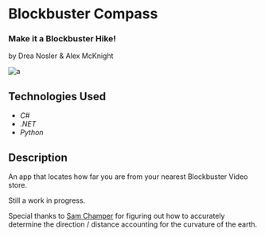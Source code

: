 # Blockbuster Compass
### Make it a Blockbuster Hike!
by Drea Nosler & Alex McKnight

![a](https://github.com/Nosler/blockbuster-compass/assets/12754298/dadeeea5-102d-4ef3-aa70-f73e77c2f922)

## Technologies Used
- _C#_
- _.NET_
- _Python_


## Description

An app that locates how far you are from your nearest Blockbuster Video store.

Still a work in progress.

Special thanks to [Sam Champer](https://github.com/samchamper) for figuring out how to accurately determine the direction / distance accounting for the curvature of the earth.
